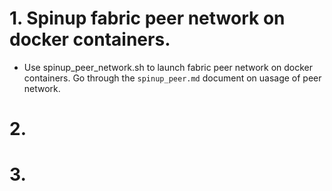 # 1. Spinup fabric peer network on docker containers.
   
 * Use spinup_peer_network.sh to launch fabric peer network on docker containers. Go through the `spinup_peer.md` 
    document on uasage of peer network.
    
# 2.

# 3.
